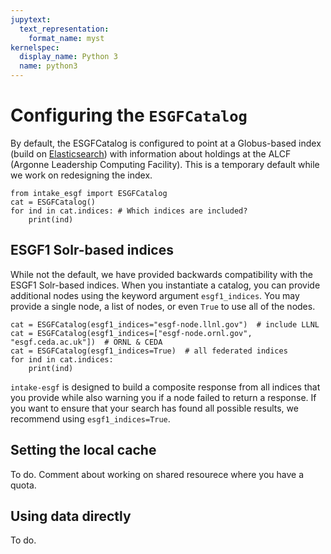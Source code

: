 ```yaml
---
jupytext:
  text_representation:
    format_name: myst
kernelspec:
  display_name: Python 3
  name: python3
---
```


# Configuring the `ESGFCatalog`

By default, the ESGFCatalog is configured to point at a Globus-based index (build on [Elasticsearch](https://www.elastic.co/)) with information about holdings at the ALCF (Argonne Leadership Computing Facility). This is a temporary default while we work on redesigning the index.

```{code-cell}
from intake_esgf import ESGFCatalog
cat = ESGFCatalog()
for ind in cat.indices: # Which indices are included?
    print(ind)
```

## ESGF1 Solr-based indices

While not the default, we have provided backwards compatibility with the ESGF1 Solr-based indices. When you instantiate a catalog, you can provide additional nodes using the keyword argument `esgf1_indices`. You may provide a single node, a list of nodes, or even `True` to use all of the nodes.

```{code-cell}
cat = ESGFCatalog(esgf1_indices="esgf-node.llnl.gov")  # include LLNL
cat = ESGFCatalog(esgf1_indices=["esgf-node.ornl.gov", "esgf.ceda.ac.uk"])  # ORNL & CEDA
cat = ESGFCatalog(esgf1_indices=True)  # all federated indices
for ind in cat.indices:
    print(ind)
```

`intake-esgf` is designed to build a composite response from all indices that you provide while also warning you if a node failed to return a response. If you want to ensure that your search has found all possible results, we recommend using `esgf1_indices=True`.

## Setting the local cache

To do. Comment about working on shared resourece where you have a quota.

## Using data directly

To do.
